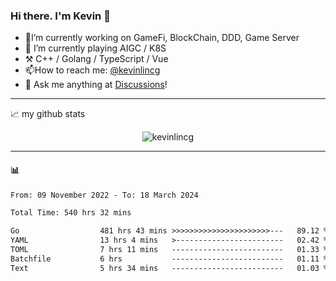 ### Hi there. I'm Kevin 👋

- 🔭I’m currently working on GameFi, BlockChain, DDD, Game Server
- 🌱 I’m currently playing AIGC / K8S
-   :hammer_and_pick: C++ / Golang / TypeScript / Vue
- 📫How to reach me: [@kevinlincg](https://twitter.com/kevinlincg) 
-   :thought_balloon: Ask me anything at [Discussions](https://github.com/kevinlincg/kevinlincg/discussions/new)!

---

📈 my github stats

<p align="center"> <img src="https://github-readme-stats-ouuan.vercel.app/api?username=kevinlincg&theme=dark&show_icons=true&count_private=true" alt="kevinlincg" />

---

#### :bar_chart: 

<!--START_SECTION:waka-->

```txt
From: 09 November 2022 - To: 18 March 2024

Total Time: 540 hrs 32 mins

Go                  481 hrs 43 mins >>>>>>>>>>>>>>>>>>>>>>---   89.12 %
YAML                13 hrs 4 mins   >------------------------   02.42 %
TOML                7 hrs 11 mins   -------------------------   01.33 %
Batchfile           6 hrs           -------------------------   01.11 %
Text                5 hrs 34 mins   -------------------------   01.03 %
```

<!--END_SECTION:waka-->
